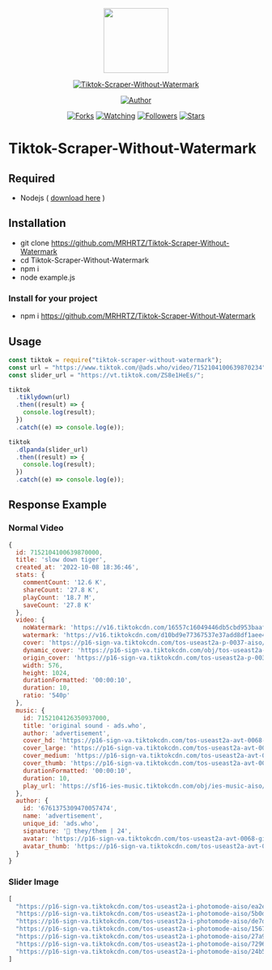 <p align="center">
<img src="https://raw.githubusercontent.com/MRHRTZ/Tiktok-Scraper-Without-Watermark/main/src/media/ttk.webp" width="128" height="128"/>
</p>
<p align="center">
<a href="#"><img title="Tiktok-Scraper-Without-Watermark" src="https://img.shields.io/static/v1?label=package&message=Tiktok-Scraper-Without-Watermark&color=lightred"></a>
</p>
<p align="center">
<a href="https://github.com/MRHRTZ"><img title="Author" src="https://img.shields.io/badge/Author-MRHRTZ-red.svg?style=for-the-badge&logo=github"></a>
</p>
<p align="center">
<a href="https://github.com/MRHRTZ/Tiktok-Scraper-Without-Watermark/network/members"><img title="Forks" src="https://img.shields.io/github/forks/MRHRTZ/Tiktok-Scraper-Without-Watermark?color=red&style=flat-square"></a>
<a href="https://github.com/MRHRTZ/Tiktok-Scraper-Without-Watermark/watchers"><img title="Watching" src="https://img.shields.io/github/watchers/MRHRTZ/Tiktok-Scraper-Without-Watermark?label=Watchers&color=blue&style=flat-square"></a>
<a href="https://github.com/MRHRTZ/Tiktok-Scraper-Without-Watermark"><img title="Followers" src="https://img.shields.io/github/followers/MRHRTZ?color=blue&style=flat-square"></a>
<a href="https://github.com/MRHRTZ/Tiktok-Scraper-Without-Watermark/stargazers/"><img title="Stars" src="https://img.shields.io/github/stars/MRHRTZ/Tiktok-Scraper-Without-Watermark?color=red&style=flat-square"></a>
</p>

# Tiktok-Scraper-Without-Watermark

## Required

- Nodejs ( <a href="https://nodejs.org/en/download">download here</a> )

## Installation

- git clone https://github.com/MRHRTZ/Tiktok-Scraper-Without-Watermark
- cd Tiktok-Scraper-Without-Watermark
- npm i
- node example.js

### Install for your project

- npm i https://github.com/MRHRTZ/Tiktok-Scraper-Without-Watermark

## Usage

```javascript
const tiktok = require("tiktok-scraper-without-watermark");
const url = "https://www.tiktok.com/@ads.who/video/7152104100639870234";
const slider_url = "https://vt.tiktok.com/ZS8e1HeEs/";

tiktok
  .tiklydown(url)
  .then((result) => {
    console.log(result);
  })
  .catch((e) => console.log(e));

tiktok
  .dlpanda(slider_url)
  .then((result) => {
    console.log(result);
  })
  .catch((e) => console.log(e));
```

## Response Example

### Normal Video

```javascript
{
  id: 7152104100639870000,
  title: 'slow down tiger',
  created_at: '2022-10-08 18:36:46',
  stats: {
    commentCount: '12.6 K',
    shareCount: '27.8 K',
    playCount: '18.7 M',
    saveCount: '27.8 K'
  },
  video: {
    noWatermark: 'https://v16.tiktokcdn.com/16557c16049446db5cbd953baaf456cf/63860d88/video/tos/useast2a/tos-useast2a-pve-0037-aiso/94367a4561f1468e90e03d360ed671d3/?a=1180&ch=0&cr=3&dr=0&lr=all&cd=0%7C0%7C0%7C3&cv=1&br=2818&bt=1409&cs=0&ds=6&ft=KLrRMzm8m6o0PDOcdEMaQ9j3QwS6JE.C0&mime_type=video_mp4&qs=0&rc=Ojk5Zzo6N2VmZzlkNDQ0NUBpM3M1bTw6ZjhwZzMzZjgzM0AzLi01YDUxNjAxMTIwNDFhYSMzYXIwcjRnLi1gLS1kL2Nzcw%3D%3D&l=20221129074740010223077169270CE688&btag=80000&cc=2',
    watermark: 'https://v16.tiktokcdn.com/d10bd9e77367537e37add8df1aee461c/63860d88/video/tos/useast2a/tos-useast2a-pve-0037c001-aiso/87b615d3cd234ca5ae7ebae99e3c9e1c/?a=1180&ch=0&cr=3&dr=0&lr=all&cd=0%7C0%7C0%7C3&cv=1&br=2064&bt=1032&cs=0&ds=6&ft=KLrRMzm8m6o0PDOcdEMaQ9j3QwS6JE.C0&mime_type=video_mp4&qs=11&rc=OTc5ZTY0O2VkNGgzZzo1ZUBpM3M1bTw6ZjhwZzMzZjgzM0A0MF8vLjAyXi8xMjJeYjYwYSMzYXIwcjRnLi1gLS1kL2Nzcw%3D%3D&l=20221129074740010223077169270CE688&btag=80000&cc=2',
    cover: 'https://p16-sign-va.tiktokcdn.com/tos-useast2a-p-0037-aiso/bf8174a76ef04c24a4f55654cbc7b2f2~noop.image?x-expires=1669791600&x-signature=dmddtVdnCcnUZO4UUIwmAodQp2c%3D&s=FEED&se=false&sh=&sc=cover&l=20221129074740010223077169270CE688',
    dynamic_cover: 'https://p16-sign-va.tiktokcdn.com/obj/tos-useast2a-p-0037-aiso/31f59f043778417ea0c2b2c2892a178c_1665229008?x-expires=1669791600&x-signature=448D6ExkaDv4qVZFCtMVz1KxWc0%3D&s=FEED&se=false&sh=&sc=dynamic_cover&l=20221129074740010223077169270CE688',
    origin_cover: 'https://p16-sign-va.tiktokcdn.com/tos-useast2a-p-0037-aiso/fa054bf0fcd44409a7f810cbee854228_1665229008~tplv-tiktokx-360p.webp?x-expires=1669791600&x-signature=S2xzyIMwP9i%2FL0AjHgKpi3Xc9wQ%3D&s=FEED&se=false&sh=&sc=feed_cover&l=20221129074740010223077169270CE688',
    width: 576,
    height: 1024,
    durationFormatted: '00:00:10',
    duration: 10,
    ratio: '540p'
  },
  music: {
    id: 7152104126350937000,
    title: 'original sound - ads.who',
    author: 'advertisement',
    cover_hd: 'https://p16-sign-va.tiktokcdn.com/tos-useast2a-avt-0068-giso/beb1b3a7b0e17398b9c2cb6556f2ef7c~c5_1080x1080.webp?x-expires=1669791600&x-signature=YwY3THFHdgVgN1rBg9vp1463oxE%3D',
    cover_large: 'https://p16-sign-va.tiktokcdn.com/tos-useast2a-avt-0068-giso/beb1b3a7b0e17398b9c2cb6556f2ef7c~c5_1080x1080.webp?x-expires=1669791600&x-signature=YwY3THFHdgVgN1rBg9vp1463oxE%3D',
    cover_medium: 'https://p16-sign-va.tiktokcdn.com/tos-useast2a-avt-0068-giso/beb1b3a7b0e17398b9c2cb6556f2ef7c~c5_720x720.webp?x-expires=1669791600&x-signature=%2BslmkyJKFYlq8h303Q4A1Sa3iY4%3D',
    cover_thumb: 'https://p16-sign-va.tiktokcdn.com/tos-useast2a-avt-0068-giso/beb1b3a7b0e17398b9c2cb6556f2ef7c~c5_100x100.webp?x-expires=1669791600&x-signature=%2Bw3ZrU%2BM70kXaz0Iml5yCXMSVTk%3D',
    durationFormatted: '00:00:10',
    duration: 10,
    play_url: 'https://sf16-ies-music.tiktokcdn.com/obj/ies-music-aiso/7152108529230547739.mp3'
  },
  author: {
    id: '6761375309470057474',
    name: 'advertisement',
    unique_id: 'ads.who',
    signature: '🏹 they/them | 24',
    avatar: 'https://p16-sign-va.tiktokcdn.com/tos-useast2a-avt-0068-giso/beb1b3a7b0e17398b9c2cb6556f2ef7c~c5_720x720.webp?x-expires=1669791600&x-signature=%2BslmkyJKFYlq8h303Q4A1Sa3iY4%3D',
    avatar_thumb: 'https://p16-sign-va.tiktokcdn.com/tos-useast2a-avt-0068-giso/beb1b3a7b0e17398b9c2cb6556f2ef7c~c5_100x100.webp?x-expires=1669791600&x-signature=%2Bw3ZrU%2BM70kXaz0Iml5yCXMSVTk%3D'
  }
}
```

### Slider Image

```javascript
[
  "https://p16-sign-va.tiktokcdn.com/tos-useast2a-i-photomode-aiso/ea2e14be45234152b1856cb8694ed844~tplv-photomode-image.jpeg?from=photomode.FEED&x-expires=1671004800&x-signature=FBwSEHipXEq5QfuMwJfySJZDWLg%3D",
  "https://p16-sign-va.tiktokcdn.com/tos-useast2a-i-photomode-aiso/5b0d54da38404d5593d21c6764803afd~tplv-photomode-image.jpeg?from=photomode.FEED&x-expires=1671004800&x-signature=66EdFpXAAcdLUHfYq%2B8l6bjvAzU%3D",
  "https://p16-sign-va.tiktokcdn.com/tos-useast2a-i-photomode-aiso/de7df02cf2394004822670e59b2d0ac9~tplv-photomode-image.jpeg?from=photomode.FEED&x-expires=1671004800&x-signature=rLV5QA2lfjr32HOedFnwitPAB68%3D",
  "https://p16-sign-va.tiktokcdn.com/tos-useast2a-i-photomode-aiso/15678d60477d4d8fb064de71d4a15e23~tplv-photomode-image.jpeg?from=photomode.FEED&x-expires=1671004800&x-signature=te1ehE5aAejY6mPOcjz94IBjzmI%3D",
  "https://p16-sign-va.tiktokcdn.com/tos-useast2a-i-photomode-aiso/27a9a5e958714674b8f7f8dc299aa158~tplv-photomode-image.jpeg?from=photomode.FEED&x-expires=1671004800&x-signature=aPVuWPP%2B%2BpzAQH6bID9l1IC6LaA%3D",
  "https://p16-sign-va.tiktokcdn.com/tos-useast2a-i-photomode-aiso/7296873447944a4e8b138b1be4fa62be~tplv-photomode-image.jpeg?from=photomode.FEED&x-expires=1671004800&x-signature=iK1G%2B2uA77zW7vYvE7mGJc1DJzc%3D",
  "https://p16-sign-va.tiktokcdn.com/tos-useast2a-i-photomode-aiso/24b586cc7b784a178bad074d98827153~tplv-photomode-image.jpeg?from=photomode.FEED&x-expires=1671004800&x-signature=AC8nXsL7cJ8CPc%2Fe6F9Qg7V8Q%2FA%3D",
]
```
